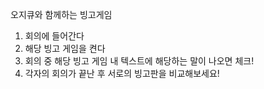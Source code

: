 오지큐와 함께하는 빙고게임

1. 회의에 들어간다
2. 해당 빙고 게임을 켠다
3. 회의 중 해당 빙고 게임 내 텍스트에 해당하는 말이 나오면 체크!
4. 각자의 회의가 끝난 후 서로의 빙고판을 비교해보세요!
